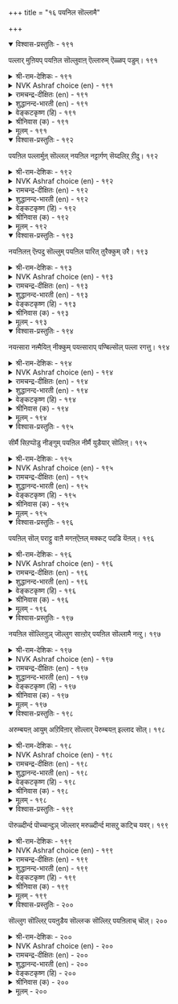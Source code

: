 +++
title = "१६ पयनिल सॊल्लामै"

+++


<details open><summary>विश्वास-प्रस्तुतिः - १९१</summary>

पल्लार् मुऩियप् पयऩिल सॊल्लुवाऩ्
ऎल्लारुम् ऎळ्ळप् पडुम्। १९१
</details>

<details><summary>श्री-राम-देशिकः - १९१</summary>

जुगुप्साजनकं व्यर्थभाषणं जनसंसदि ।  
प्रयुङ्क्ते यः स सर्वेषां परीहास पदं भवेत् ॥ १९१॥
</details>

<details><summary>NVK Ashraf choice (en) - १९१</summary>

०१९१
To disgust people with empty words 
Is to be despised by all.
(P.S. Sundaram)
</details>

<details><summary>रामचन्द्र-दीक्षितः (en) - १९१</summary>

191\. pallār muṉiyap payaṉ ila colluvāṉ  
ellārum eḷḷappaṭum.

191\. He who revels in frivolous talk will be despised by all.  
</details>

<details><summary>शुद्धानन्द-भारती (en) - १९१</summary>

1\. பல்லார் முனியப் பயனில சொல்லுவான்  
எல்லாரும் எள்ளப் படும்  
With silly words who insults all  
Is held in contempt as banal.         191  
</details>

<details><summary>वेङ्कटकृष्ण (हि) - १९१</summary>

191
बहु जन सुन करते घृणा, यों जो करे प्रलाप ।  
सर्व जनों का वह बने, उपहासास्पद आप ॥
</details>

<details><summary>श्रीनिवास (क) - १९१</summary>

191. हलवरु जुगुप्सॆ पडुवन्तॆ फलविल्लद मातुगळन्नाडुववनन्नु ऎल्लरू हगुरवागि काणुत्तारॆ.

</details>

<details><summary>मूलम् - १९१</summary>

पल्लार् मुऩियप् पयऩिल सॊल्लुवाऩ्
ऎल्लारुम् ऎळ्ळप् पडुम्। १९१
</details>

<details open><summary>विश्वास-प्रस्तुतिः - १९२</summary>

पयऩिल पल्लार्मुऩ् सॊल्लल् नयऩिल
नट्टार्गण् सॆय्दलिऱ् ऱीदु। १९२
</details>

<details><summary>श्री-राम-देशिकः - १९२</summary>

मित्रेष्वनिष्टकरणादपि पण्डित मण्डले ।  
वृथाप्रलापो विज्ञेयो महानिष्टफलप्रदः ॥ १९२॥
</details>

<details><summary>NVK Ashraf choice (en) - १९२</summary>

०१९२
Vain speech in public is worse
Than a wrong done to a friend.
(P.S. Sundaram)
</details>

<details><summary>रामचन्द्र-दीक्षितः (en) - १९२</summary>

192\. payaṉ ila pallārmuṉ collal, nayaṉ ila  
naṭṭārkaṇ ceytaliṉ tītu.

192\. To talk frivolously in the presence of many is worse than an unjust act towards friends.  
</details>

<details><summary>शुद्धानन्द-भारती (en) - १९२</summary>

2\. பயனில பல்லார்முன் சொல்லல் நயனில  
நட்டார்கண் செய்தலின் தீது  
Vain talk before many is worse  
Than doing to friends deeds adverse.         192  
</details>

<details><summary>वेङ्कटकृष्ण (हि) - १९२</summary>

192
बुद्धिमान जनवृन्द के,  सम्मुख किया प्रलाप ।  
अप्रिय करनी मित्र प्रति, करने से अति पाप ॥
</details>

<details><summary>श्रीनिवास (क) - १९२</summary>

192. हलवर मुन्दॆ फलविल्लद मातुगळन्नाडुवुदु, गॆळॆयरल्लि अहितवन्नु ऎणिसुवुदक्किन्त कॆट्टदु.

</details>

<details><summary>मूलम् - १९२</summary>

पयऩिल पल्लार्मुऩ् सॊल्लल् नयऩिल
नट्टार्गण् सॆय्दलिऱ् ऱीदु। १९२
</details>

<details open><summary>विश्वास-प्रस्तुतिः - १९३</summary>

नयऩिलऩ् ऎऩ्पदु सॊल्लुम् पयऩिल
पारित् तुरैक्कुम् उरै। १९३
</details>

<details><summary>श्री-राम-देशिकः - १९३</summary>

अविनीतिपरः सोऽयमिति स्पष्टं प्रतीयते ।  
निरर्थकानि वाक्यानि ब्रूते यस्तु विशेषतः ॥ १९३॥
</details>

<details><summary>NVK Ashraf choice (en) - १९३</summary>

०१९३
He that multiplies empty words
Declares loud his want of worth.
(V.V.S. Aiyar)
</details>

<details><summary>रामचन्द्र-दीक्षितः (en) - १९३</summary>

193\. nayaṉ ilaṉ eṉpatu collum-payaṉ ila  
pārittu uraikkum urai.

193\. Indulgence in useless words at once betrays one’s lack of probity.  
</details>

<details><summary>शुद्धानन्द-भारती (en) - १९३</summary>

3\. நயனிலன் என்பது சொல்லும் பயனில  
பாரித் துரைக்கும் உரை  
The babbler's hasty lips proclaim  
That "good-for-nothing" is his name.         193  
</details>

<details><summary>वेङ्कटकृष्ण (हि) - १९३</summary>

193
लम्बी-चौड़ी बात जो, होती अर्थ-विहीन ।  
घोषित करती है वही, वक्ता नीति-विहीन ॥
</details>

<details><summary>श्रीनिवास (क) - १९३</summary>

193. ऒब्बनु फलविल्लद विषयगळन्नु विस्तरिसि बण्णकट्टि हेळुवुदरिन्द अवनु असभ्यनॆम्बुदु लोकक्कॆ प्रकटवागुवुदु.

</details>

<details><summary>मूलम् - १९३</summary>

नयऩिलऩ् ऎऩ्पदु सॊल्लुम् पयऩिल
पारित् तुरैक्कुम् उरै। १९३
</details>

<details open><summary>विश्वास-प्रस्तुतिः - १९४</summary>

नयऩ्सारा नऩ्मैयिऩ् नीक्कुम् पयऩ्साराप्
पण्बिल्सॊल् पल्ला रगत्तु। १९४
</details>

<details><summary>श्री-राम-देशिकः - १९४</summary>

हीनमर्थगुणाभ्यां यत् वाक्यं सर्वत्र कथ्यते ।  
नीत्या विरहितं तत्तु नाशयेत् सद्गुणानपि ॥ १९४॥
</details>

<details><summary>NVK Ashraf choice (en) - १९४</summary>

०१९४
Vain words of inconsequence in an assembly
Rob one of any gain or goodness.
(J. Narayanaswamy)
</details>

<details><summary>रामचन्द्र-दीक्षितः (en) - १९४</summary>

194\. nayaṉ cārā naṉmaiyiṉ nīkkum-payaṉ cārāp  
paṇpu il col pallārakattu.

194\. Uttering empty words before all deprives one of one’s sense of justice and mars one’s noble qualities.  
</details>

<details><summary>शुद्धानन्द-भारती (en) - १९४</summary>

4\. நயன்சாரா நன்மையின் நீக்கும் பயன்சாராப்  
பண்பில்சொல் பல்லா ரகத்து  
Vain words before an assembly  
Will make all gains and goodness flee.         194  
</details>

<details><summary>वेङ्कटकृष्ण (हि) - १९४</summary>

194
संस्कृत नहीं, निरर्थ हैं, सभा मध्य हैं उक्त ।  
करते ऐसे शब्द हैं, सुगुण व नीति-वियुक्त ॥
</details>

<details><summary>श्रीनिवास (क) - १९४</summary>

194. गुणविल्लद व्यर्थ मातुगळन्नु हलवर बळि आडुवुदरिन्द, (ऒब्बनन्नु) असभ्यनन्नागि माडि अवनन्नु श्रेयस्सिनिन्द दॊरमाडुत्तदॆ.

</details>

<details><summary>मूलम् - १९४</summary>

नयऩ्सारा नऩ्मैयिऩ् नीक्कुम् पयऩ्साराप्
पण्बिल्सॊल् पल्ला रगत्तु। १९४
</details>

<details open><summary>विश्वास-प्रस्तुतिः - १९५</summary>

सीर्मै सिऱप्पॊडु नीङ्गुम् पयऩिल
नीर्मै युडैयार् सॊलिऩ्। १९५
</details>

<details><summary>श्री-राम-देशिकः - १९५</summary>

ब्रूयुर्निरर्थकं वाक्यं महास्थानगता यदि ।  
तदा कीर्तिप्रतिष्ठाभ्याम्भवन्ति रहिता अमी ॥ १९५॥
</details>

<details><summary>NVK Ashraf choice (en) - १९५</summary>

०१९५
Men of worth, speaking nonsense,
Will lose greatness and esteem.
(P.S. Sundaram)
</details>

<details><summary>रामचन्द्र-दीक्षितः (en) - १९५</summary>

195\. cīrmai ciṟappoṭu nīṅkum-payaṉ ila  
nīrmai uṭaiyār coliṉ.

195\. If good-natured men speak profitless words, their greatness and glory will disappear.  
</details>

<details><summary>शुद्धानन्द-भारती (en) - १९५</summary>

5\. சீர்மை சிறப்பொடு நீங்கும் பயனில  
நீர்மை யுடையார் சொலின்  
Glory and grace will go away  
When savants silly nonsense say.         195  
</details>

<details><summary>वेङ्कटकृष्ण (हि) - १९५</summary>

195
निब्फल शब्द अगर कहे, कोई चरित्रवान ।  
हो जावे उससे अलग, कीर्ति तथा सम्मान ॥
</details>

<details><summary>श्रीनिवास (क) - १९५</summary>

195. ऒळ्ळॆय गुणशालिगळादवरु, फलविल्लद मातुगळन्नु आडिदरॆ, अवर कीर्ति, घनतॆगळु अळियुवुदु.

</details>

<details><summary>मूलम् - १९५</summary>

सीर्मै सिऱप्पॊडु नीङ्गुम् पयऩिल
नीर्मै युडैयार् सॊलिऩ्। १९५
</details>

<details open><summary>विश्वास-प्रस्तुतिः - १९६</summary>

पयऩिल् सॊल् पराट्टु वाऩै मगऩ्ऎऩल्
मक्कट् पदडि यॆऩल्। १९६
</details>

<details><summary>श्री-राम-देशिकः - १९६</summary>

निरर्थकानां वाक्यानां प्रयोक्ता यः पुनः पुनः ।  
न नरः स हि मन्तव्यो ऋजीषं स्यान्नरेष्वयम् ॥ १९६॥
</details>

<details><summary>NVK Ashraf choice (en) - १९६</summary>

०१९६
Call him not a man who loves idle words.
Call him rather chaff among men.
(V.V.S. Aiyar)
</details>

<details><summary>रामचन्द्र-दीक्षितः (en) - १९६</summary>

196\. payaṉ il col pārāṭṭuvāṉai makaṉ eṉal!  
makkaṭ pataṭi eṉal!.

196\. He is not a man but the chaff among men, who indulges in vain words.  
</details>

<details><summary>शुद्धानन्द-भारती (en) - १९६</summary>

6\. பயனில்சொல் பாராட்டு வானை மகன்எனல்  
மக்கட் பதடி யெனல்  
Call him a human chaff who prides  
Himself in weightless idle words.         196  
</details>

<details><summary>वेङ्कटकृष्ण (हि) - १९६</summary>

196
जिसको निब्फल शब्द में, रहती है आसक्ति ।  
कह ना तू उसको मनुज, कहना थोथा व्यक्ति ॥
</details>

<details><summary>श्रीनिवास (क) - १९६</summary>

196. व्यर्थालापवन्नु हलवु बगॆयल्लि मॆच्चि कॊण्डाडुववनन्नु मनुष्य ऎन्दु करॆयलागदु;अन्थवनन्नु मानव कुलदल्लि काणिसिकॊण्ड चॊळ्ळु (हुरुळिल्लदवनु) ऎन्दु करॆयबेकु.

</details>

<details><summary>मूलम् - १९६</summary>

पयऩिल् सॊल् पराट्टु वाऩै मगऩ्ऎऩल्
मक्कट् पदडि यॆऩल्। १९६
</details>

<details open><summary>विश्वास-प्रस्तुतिः - १९७</summary>

नयऩिल सॊल्लिऩुञ् जॊल्लुग साऩ्ऱोर्
पयऩिल सॊल्लामै नऩ्ऱु। १९७
</details>

<details><summary>श्री-राम-देशिकः - १९७</summary>

अधर्मसहितं वाक्यं महान्तः कथयन्त्वपि ।  
अप्रयोजकवाक्यानि वर्जनीयानि तैरपि ॥ १९७॥
</details>

<details><summary>NVK Ashraf choice (en) - १९७</summary>

०१९७
Even unpleasant words may be spoken,
But the wise should avoid idle speech. *
(P.S. Sundaram)
</details>

<details><summary>रामचन्द्र-दीक्षितः (en) - १९७</summary>

197\. nayaṉ ila colliṉum colluka! cāṉṟōr  
payaṉ ila collāmai naṉṟu.

197\. Let great men speak untruth; it is better they refrain from uttering useless words.  
</details>

<details><summary>शुद्धानन्द-भारती (en) - १९७</summary>

7\. நயனில சொல்லினுஞ் சொல்லுக சான்றோர்  
பயனில சொல்லாமை நன்று  
Let not men of worth vainly quack  
Even if they would roughly speak.         197  
</details>

<details><summary>वेङ्कटकृष्ण (हि) - १९७</summary>

197
कहें भले ही साधुजन, कहीं अनय के शब्द ।  
मगर इसी में है भला, कहें न निब्फल शब्द ॥
</details>

<details><summary>श्रीनिवास (क) - १९७</summary>

197. विचारवन्तरु, हितवल्लद मातुगळन्नु आडिदरू आडलि; फलविल्लद मातुगळन्नु आडदिरुवुदु मेलु.

</details>

<details><summary>मूलम् - १९७</summary>

नयऩिल सॊल्लिऩुञ् जॊल्लुग साऩ्ऱोर्
पयऩिल सॊल्लामै नऩ्ऱु। १९७
</details>

<details open><summary>विश्वास-प्रस्तुतिः - १९८</summary>

अरुम्बयऩ् आयुम् अऱिविऩार् सॊल्लार्
पॆरुम्बयऩ् इल्लाद सॊल्। १९८
</details>

<details><summary>श्री-राम-देशिकः - १९८</summary>

मोक्षाद्युत्तमलाभार्थे मीमांसन्ते मिथस्तु ये ।  
अल्पलाभकरं वाक्यं न ते ब्रूयुर्मनीषिणः ॥ १९८॥
</details>

<details><summary>NVK Ashraf choice (en) - १९८</summary>

०१९८
The wise who weigh their worth
Refrain from words that have no grain of worth. *
( Shuddhananda Bharatiar)
</details>

<details><summary>रामचन्द्र-दीक्षितः (en) - १९८</summary>

198\. arum payaṉ āyum aṟiviṉār collār-  
perum payaṉ illāta col.

198\. Men of great discernment will never speak words devoid of great import.  
</details>

<details><summary>शुद्धानन्द-भारती (en) - १९८</summary>

8\. அரும்பயன் ஆயும் அறிவினார் சொல்லார்  
பெரும்பயன் இல்லாத சொல்  
The wise who weigh the worth refrain  
From words that have no grain and brain.         198  
</details>

<details><summary>वेङ्कटकृष्ण (हि) - १९८</summary>

198
उत्तम फल की परख का, जिनमें होगा ज्ञान ।  
महा प्रयोजन रहित वच, बोलेंगे नहिं जान ॥
</details>

<details><summary>श्रीनिवास (क) - १९८</summary>

198. महोन्नत फलगळन्नु अरसुव आकाङ्क्षॆयुळ्ळ अरिवुळ्ळवरु, श्रेयस्सु तारद मातुगळन्नु आडरु.

</details>

<details><summary>मूलम् - १९८</summary>

अरुम्बयऩ् आयुम् अऱिविऩार् सॊल्लार्
पॆरुम्बयऩ् इल्लाद सॊल्। १९८
</details>

<details open><summary>विश्वास-प्रस्तुतिः - १९९</summary>

पॊरुळ्दीर्न्द पॊच्चान्दुञ् जॊल्लार् मरुळ्दीर्न्द
मासऱु काट्चि यवर्। १९९
</details>

<details><summary>श्री-राम-देशिकः - १९९</summary>

अविद्यारहिताः सन्तः तत्त्वज्ञानसमन्विताः ।  
विस्मृत्याप्यर्थविधुरं वाक्यं नैव प्रयुञ्जते ॥ १९९॥
</details>

<details><summary>NVK Ashraf choice (en) - १९९</summary>

०१९९
The clear-eyed and spotless never even forgetfully
Say things that are meaningless. *
(P.S. Sundaram)
</details>

<details><summary>रामचन्द्र-दीक्षितः (en) - १९९</summary>

199\. poruḷ tīrnta poccāntum collār-maruḷ tīrnta  
mācu aṟu kāṭciyavar.

199\. Men of unclouded wisdom never utter nonsense even in a forgetful mood.  
</details>

<details><summary>शुद्धानन्द-भारती (en) - १९९</summary>

9\. பொருள்தீர்ந்த பொச்சாந்துஞ் சொல்லார் மருள்தீர்ந்த  
மாசறு காட்சி யவர்  
The wise of spotless self-vision  
Slip not to silly words-mention.         199  
</details>

<details><summary>वेङ्कटकृष्ण (हि) - १९९</summary>

199
तत्वज्ञानी पुरुष जो, माया-भ्रम से मुक्त ।  
विस्मृति से भी ना कहें, वच जो अर्थ-वियुक्त ॥
</details>

<details><summary>श्रीनिवास (क) - १९९</summary>

199. अज्ञान, कलङ्कगळिन्द दॊरवाद दृष्टियुळ्ळवरु ऒम्मॆ मैमरॆतू अर्थविल्लद मातुगळन्नु आडरु.

</details>

<details><summary>मूलम् - १९९</summary>

पॊरुळ्दीर्न्द पॊच्चान्दुञ् जॊल्लार् मरुळ्दीर्न्द
मासऱु काट्चि यवर्। १९९
</details>

<details open><summary>विश्वास-प्रस्तुतिः - २००</summary>

सॊल्लुग सॊल्लिऱ् पयऩुडैय सॊल्लऱ्क
सॊल्लिऱ् पयऩिलाच् चॊल्। २००
</details>

<details><summary>श्री-राम-देशिकः - २००</summary>

वाच्यं तदेव वाक्येषु यल्लाभजनकं वचः ।  
त्याज्यं तदेव वाक्येषु यल्लाभरहितं वचः ॥ २००॥
</details>

<details><summary>NVK Ashraf choice (en) - २००</summary>

०२००
Should you speak, speak useful words.
Never indulge in vain speech.
(N.V.K. Ashraf)
</details>

<details><summary>रामचन्द्र-दीक्षितः (en) - २००</summary>

200\. colluka, collil payaṉ uṭaiya! collaṟka,  
collil payaṉ ilāc col!.

200\. Speak profitable words; avoid nonsense.
</details>

<details><summary>शुद्धानन्द-भारती (en) - २००</summary>

10\. சொல்லுக சொல்லிற் பயனுடைய சொல்லற்க  
சொல்லிற் பயனிலாச் சொல்  
To purpose speak the fruitful word  
And never indulge in useless load.         200  
</details>

<details><summary>वेङ्कटकृष्ण (हि) - २००</summary>

200
कहना ऐसा शब्द ही, जिससे होवे लाभ ।  
कहना मत ऐसा वचन, जिससे कुछ नहिं लाभ ॥
</details>

<details><summary>श्रीनिवास (क) - २००</summary>

200. मातुगळल्लि फलविरुवुदन्ने आडबेकु; फलविरद मातुगळन्नु आडले कूडदु.
</details>

<details><summary>मूलम् - २००</summary>

सॊल्लुग सॊल्लिऱ् पयऩुडैय सॊल्लऱ्क
सॊल्लिऱ् पयऩिलाच् चॊल्। २००
</details>

